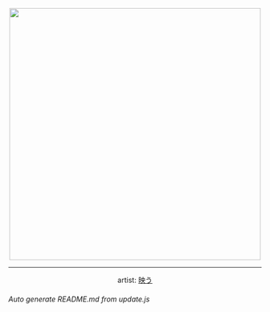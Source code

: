 
<p align="center">
  <img width="500" src="https://nekos.best/api/v2/neko/0714.png">
  <hr/>
  <center>
    artist: <a href="https://www.pixiv.net/en/artworks/97581514">映う</a>
  </center>
</p>


###### Auto generate README.md from update.js

